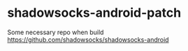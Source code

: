# shadowsocks-android-patch
Some necessary repo when build https://github.com/shadowsocks/shadowsocks-android
